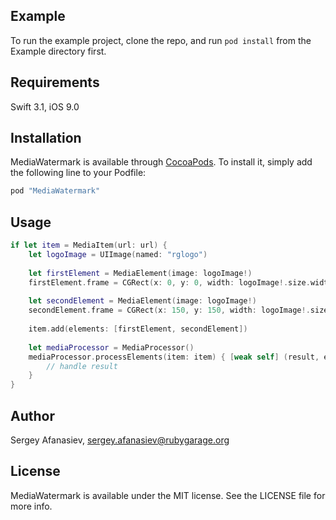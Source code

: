 ## Example

To run the example project, clone the repo, and run `pod install` from the Example directory first.

## Requirements

Swift 3.1, iOS 9.0

## Installation

MediaWatermark is available through [CocoaPods](http://cocoapods.org). To install
it, simply add the following line to your Podfile:

```ruby
pod "MediaWatermark"
```

## Usage

```swift
if let item = MediaItem(url: url) {
    let logoImage = UIImage(named: "rglogo")
            
    let firstElement = MediaElement(image: logoImage!)
	firstElement.frame = CGRect(x: 0, y: 0, width: logoImage!.size.width, height: logoImage!.size.height)
            
    let secondElement = MediaElement(image: logoImage!)
	secondElement.frame = CGRect(x: 150, y: 150, width: logoImage!.size.width, height: logoImage!.size.height)
                        
	item.add(elements: [firstElement, secondElement])
            
	let mediaProcessor = MediaProcessor()
    mediaProcessor.processElements(item: item) { [weak self] (result, error) in
    	// handle result            
    }
}
```

## Author

Sergey Afanasiev, sergey.afanasiev@rubygarage.org

## License

MediaWatermark is available under the MIT license. See the LICENSE file for more info.
